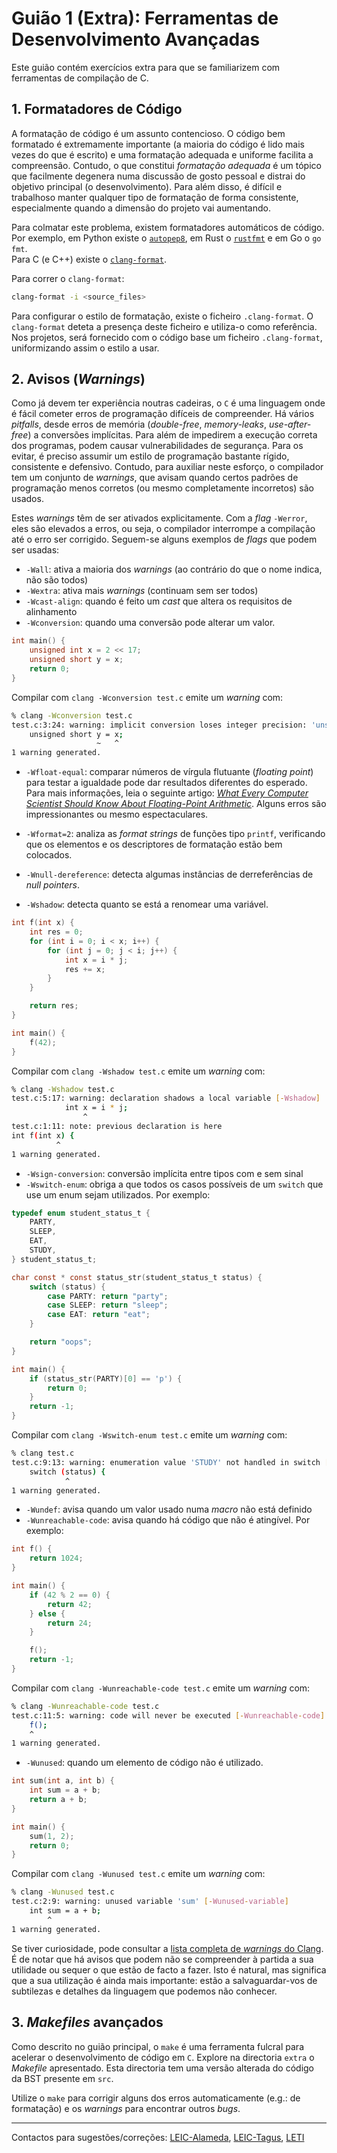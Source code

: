 # Guião 1 (Extra): Ferramentas de Desenvolvimento Avançadas

Este guião contém exercícios extra para que se familiarizem com ferramentas de compilação de C.

## 1. Formatadores de Código

A formatação de código é um assunto contencioso.
O código bem formatado é extremamente importante (a maioria do código é lido mais vezes do que é escrito) e uma formatação adequada e uniforme facilita a compreensão.
Contudo, o que constitui *formatação adequada* é um tópico que facilmente degenera numa discussão de gosto pessoal e distrai do objetivo principal (o desenvolvimento).
Para além disso, é difícil e trabalhoso manter qualquer tipo de formatação de forma consistente, especialmente quando a dimensão do projeto vai aumentando.

Para colmatar este problema, existem formatadores automáticos de código.
Por exemplo, em Python existe o [`autopep8`](https://pypi.org/project/autopep8/), em Rust o [`rustfmt`](https://github.com/rust-lang/rustfmt) e em Go o `go fmt`.  
Para C (e C++) existe o [`clang-format`](https://clang.llvm.org/docs/ClangFormat.html).

Para correr o `clang-format`:

```sh
clang-format -i <source_files>
```

Para configurar o estilo de formatação, existe o ficheiro `.clang-format`.
O `clang-format` deteta a presença deste ficheiro e utiliza-o como referência.
Nos projetos, será fornecido com o código base um ficheiro `.clang-format`, uniformizando assim o estilo a usar.

## 2. Avisos (*Warnings*)

Como já devem ter experiência noutras cadeiras, o `C` é uma linguagem onde é fácil cometer erros de programação difíceis de compreender.
Há vários *pitfalls*, desde erros de memória (*double-free*, *memory-leaks*, *use-after-free*) a conversões implícitas.
Para além de impedirem a execução correta dos programas, podem causar vulnerabilidades de segurança.
Para os evitar, é preciso assumir um estilo de programação bastante rígido, consistente e defensivo.
Contudo, para auxiliar neste esforço, o compilador tem um conjunto de *warnings*, que avisam quando certos padrões de programação menos corretos (ou mesmo completamente incorretos) são usados.

Estes *warnings* têm de ser ativados explicitamente.
Com a *flag* `-Werror`, eles são elevados a erros, ou seja, o compilador interrompe a compilação até o erro ser corrigido.
Seguem-se alguns exemplos de *flags* que podem ser usadas:

- `-Wall`: ativa a maioria dos *warnings* (ao contrário do que o nome indica, não são todos)
- `-Wextra`: ativa mais *warnings* (continuam sem ser todos)
- `-Wcast-align`: quando é feito um *cast* que altera os requisitos de alinhamento
- `-Wconversion`: quando uma conversão pode alterar um valor.

```c
int main() {
    unsigned int x = 2 << 17;
    unsigned short y = x;
    return 0;
}
```

Compilar com `clang -Wconversion test.c` emite um *warning* com:

```sh
% clang -Wconversion test.c
test.c:3:24: warning: implicit conversion loses integer precision: 'unsigned int' to 'unsigned short' [-Wimplicit-int-conversion]
    unsigned short y = x;
                   ~   ^
1 warning generated.
```

- `-Wfloat-equal`: comparar números de vírgula flutuante (*floating point*) para testar a igualdade pode dar resultados diferentes do esperado.
Para mais informações, leia o seguinte artigo: [*What Every Computer Scientist Should Know About Floating-Point Arithmetic*](http://docs.oracle.com/cd/E19957-01/806-3568/ncg_goldberg.html).
Alguns erros são impressionantes ou mesmo espectaculares.

- `-Wformat=2`: analiza as *format strings* de funções tipo `printf`, verificando que os elementos e os descriptores de formatação estão bem colocados.
- `-Wnull-dereference`: detecta algumas instâncias de derreferências de *null pointers*.
- `-Wshadow`: detecta quanto se está a renomear uma variável.

```c
int f(int x) {
    int res = 0;
    for (int i = 0; i < x; i++) {
        for (int j = 0; j < i; j++) {
            int x = i * j;
            res += x;
        }
    }

    return res;
}

int main() {
    f(42);
}
```

Compilar com `clang -Wshadow test.c` emite um *warning* com:

```sh
% clang -Wshadow test.c
test.c:5:17: warning: declaration shadows a local variable [-Wshadow]
            int x = i * j;
                ^
test.c:1:11: note: previous declaration is here
int f(int x) {
          ^
1 warning generated.

```

- `-Wsign-conversion`: conversão implícita entre tipos com e sem sinal
- `-Wswitch-enum`: obriga a que todos os casos possíveis de um `switch` que use um enum sejam utilizados.
Por exemplo:

```c
typedef enum student_status_t {
    PARTY,
    SLEEP,
    EAT,
    STUDY,
} student_status_t;

char const * const status_str(student_status_t status) {
    switch (status) {
        case PARTY: return "party";
        case SLEEP: return "sleep";
        case EAT: return "eat";
    }

    return "oops";
}

int main() {
    if (status_str(PARTY)[0] == 'p') {
        return 0;
    }
    return -1;
}

```

Compilar com `clang -Wswitch-enum test.c` emite um *warning* com:

```sh
% clang test.c
test.c:9:13: warning: enumeration value 'STUDY' not handled in switch [-Wswitch]
    switch (status) {
            ^
1 warning generated.
```

- `-Wundef`: avisa quando um valor usado numa *macro* não está definido
- `-Wunreachable-code`: avisa quando há código que não é atingível.
Por exemplo:

```c
int f() {
    return 1024;
}

int main() {
    if (42 % 2 == 0) {
        return 42;
    } else {
        return 24;
    }

    f();
    return -1;
}
```

Compilar com `clang -Wunreachable-code test.c` emite um *warning* com:

```sh
% clang -Wunreachable-code test.c
test.c:11:5: warning: code will never be executed [-Wunreachable-code]
    f();
    ^
1 warning generated.
```

- `-Wunused`: quando um elemento de código não é utilizado.

```c
int sum(int a, int b) {
    int sum = a + b;
    return a + b;
}

int main() {
    sum(1, 2);
    return 0;
}
```

Compilar com `clang -Wunused test.c` emite um *warning* com:

```sh
% clang -Wunused test.c
test.c:2:9: warning: unused variable 'sum' [-Wunused-variable]
    int sum = a + b;
        ^
1 warning generated.
```

Se tiver curiosidade, pode consultar a [lista completa de *warnings* do Clang](https://clang.llvm.org/docs/DiagnosticsReference.html#wundef).
É de notar que há avisos que podem não se compreender à partida a sua utilidade ou sequer o que estão de facto a fazer.
Isto é natural, mas significa que a sua utilização é ainda mais importante: estão a salvaguardar-vos de subtilezas e detalhes da linguagem que podemos não conhecer.

<!-- "Quem te avisa, teu amigo é!" -- Provérbio Popular Português -->

## 3. *Makefiles* avançados

Como descrito no guião principal, o `make` é uma ferramenta fulcral para acelerar o desenvolvimento de código em `C`.
Explore na directoria `extra` o *Makefile* apresentado.
Esta directoria tem uma versão alterada do código da BST presente em `src`.

Utilize o `make` para corrigir alguns dos erros automaticamente (e.g.: de formatação) e os *warnings* para encontrar outros *bugs*.

----

Contactos para sugestões/correções: [LEIC-Alameda](mailto:leic-so-alameda@disciplinas.tecnico.ulisboa.pt), [LEIC-Tagus](mailto:leic-so-tagus@disciplinas.tecnico.ulisboa.pt), [LETI](mailto:leti-so-tagus@disciplinas.tecnico.ulisboa.pt)
